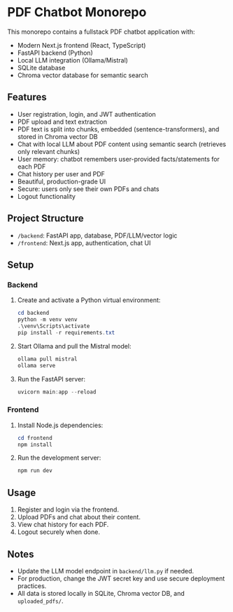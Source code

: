 

# PDF Chatbot Monorepo

This monorepo contains a fullstack PDF chatbot application with:
- Modern Next.js frontend (React, TypeScript)
- FastAPI backend (Python)
- Local LLM integration (Ollama/Mistral)
- SQLite database
- Chroma vector database for semantic search

## Features
- User registration, login, and JWT authentication
- PDF upload and text extraction
- PDF text is split into chunks, embedded (sentence-transformers), and stored in Chroma vector DB
- Chat with local LLM about PDF content using semantic search (retrieves only relevant chunks)
- User memory: chatbot remembers user-provided facts/statements for each PDF
- Chat history per user and PDF
- Beautiful, production-grade UI
- Secure: users only see their own PDFs and chats
- Logout functionality

## Project Structure
- `/backend`: FastAPI app, database, PDF/LLM/vector logic
- `/frontend`: Next.js app, authentication, chat UI

## Setup

### Backend
1. Create and activate a Python virtual environment:
   ```powershell
   cd backend
   python -m venv venv
   .\venv\Scripts\activate
   pip install -r requirements.txt
   ```
2. Start Ollama and pull the Mistral model:
   ```powershell
   ollama pull mistral
   ollama serve
   ```
3. Run the FastAPI server:
   ```powershell
   uvicorn main:app --reload
   ```

### Frontend
1. Install Node.js dependencies:
   ```powershell
   cd frontend
   npm install
   ```
2. Run the development server:
   ```powershell
   npm run dev
   ```

## Usage
1. Register and login via the frontend.
2. Upload PDFs and chat about their content.
3. View chat history for each PDF.
4. Logout securely when done.

## Notes
- Update the LLM model endpoint in `backend/llm.py` if needed.
- For production, change the JWT secret key and use secure deployment practices.
- All data is stored locally in SQLite, Chroma vector DB, and `uploaded_pdfs/`.
